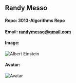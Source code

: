 ## Randy Messo
#### Repo: 3013-Algorithms Repo
#### Email: randymesso@gmail.com
#### Image:
![Albert Einstein](file:///C:/Users/randy/Pictures/IMG_4596.PNG)
#### Avatar:
![Avatar](https://cs.msutexas.edu/~griffin/zcloud/zcloud-files/einstein_avatar.png)
